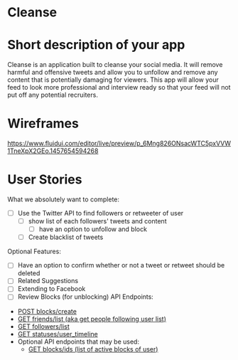 # Cleanse

# Short description of your app
Cleanse is an application built to cleanse your social media. It will remove harmful and offensive tweets and allow you to unfollow and remove any content that is potentially damaging for viewers. This app will allow your feed to look more professional and interview ready so that your feed will not put off any potential recruiters.  

# Wireframes
https://www.fluidui.com/editor/live/preview/p_6Mng826ONsacWTC5pxVVW1TneXpX2GEo.1457654594268

# User Stories
What we absolutely want to complete:
* [ ] Use the Twitter API to find followers or retweeter of user
  * [ ] show list of each followers' tweets and content
    * [ ] have an option to unfollow and block
  * [ ] Create blacklist of tweets
    
Optional Features: 
* [ ] Have an option to confirm whether or not a tweet or retweet should be deleted 
* [ ] Related Suggestions
* [ ] Extending to Facebook
* [ ] Review Blocks (for unblocking)
API Endpoints:
* <a href="https://dev.twitter.com/rest/reference/post/blocks/create">POST blocks/create</a>
* <a href="https://dev.twitter.com/rest/reference/get/friends/list">GET friends/list (aka get people following user list) </a>
* <a href="https://dev.twitter.com/rest/reference/get/followers/list">GET followers/list</a>
* <a href="https://dev.twitter.com/rest/reference/get/statuses/user_timeline">GET statuses/user_timeline</a>
* Optional API endpoints that may be used:
  * <a href="https://dev.twitter.com/rest/reference/get/blocks/ids">GET blocks/ids (list of active blocks of user)</a>
